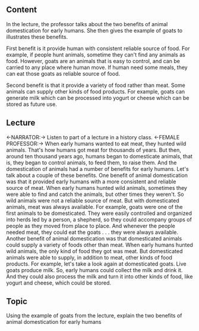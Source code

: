 ## Content
In the lecture, the professor talks about the two benefits of animal domestication for early humans. She then gives the example of goats to illustrates these benefits.

First benefit is it provide human with consistent reliable source of food. For example, if people hunt animals, sometime they can't find any animals as food. However, goats are an animals that is easy to control, and can be carried to any place where human move. If human need some meals, they can eat those goats as reliable source of food.

Second benefit is that it provide a variety of food rather than meat. Some animals can supply other kinds of food products. For example, goats can generate milk which can be processed into yogurt or cheese which can be stored as future use.

## Lecture
<-NARRATOR:-> Listen to part of a lecture in a history class.
<-FEMALE PROFESSOR:-> When early humans wanted to eat meat,
they hunted wild animals.
That's how humans got meat for thousands of years.
But then, around ten thousand years ago,
humans began to domesticate animals, that is, they began to control animals, to feed them,
to raise them. And the domestication of animals had a number of benefits for early humans.
Let's talk about a couple of these benefits.
One benefit of animal domestication was that it provided early humans with a more consistent and reliable source of meat.
When early humans hunted wild animals,
sometimes they were able to find and catch the animals, but other times they weren't.
So wild animals were not a reliable source of meat.
But with domesticated animals, meat was always available.
For example, goats were one of the first animals to be domesticated.
They were easily controlled and organized into herds led by a person, a shepherd,
so they could accompany groups of people as they moved from place to place.
And whenever the people needed meat, they could eat the goats . . .
they were always available.
Another benefit of animal domestication was that domesticated animals could supply a variety of foods other than meat.
When early humans hunted wild animals, the only kind of food they got was meat.
But domesticated animals were able to supply, in addition to meat, other kinds of food products.
For example, let's take a look again at domesticated goats.
Live goats produce milk.
So, early humans could collect the milk and drink it.
And they could also process the milk and turn it into other kinds of food, like yogurt and cheese, which could be stored.

## Topic
Using the example of goats from the lecture, explain the two benefits of animal domestication for early humans